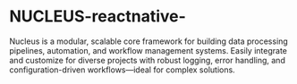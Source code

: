 # NUCLEUS-reactnative-
Nucleus is a modular, scalable core framework for building data processing pipelines, automation, and workflow management systems. Easily integrate and customize for diverse projects with robust logging, error handling, and configuration-driven workflows—ideal for complex solutions.
